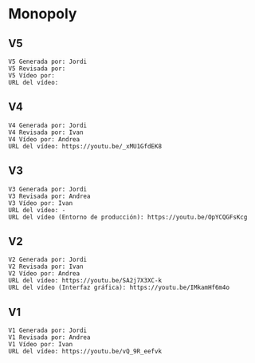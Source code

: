 # Monopoly  
##  V5 
    V5 Generada por: Jordi
    V5 Revisada por: 
    V5 Vídeo por: 
    URL del vídeo: 

##  V4  
    V4 Generada por: Jordi
    V4 Revisada por: Ivan
    V4 Vídeo por: Andrea
    URL del vídeo: https://youtu.be/_xMU1GfdEK8

##  V3  
    V3 Generada por: Jordi
    V3 Revisada por: Andrea
    V3 Vídeo por: Ivan
    URL del vídeo: -
    URL del vídeo (Entorno de producción): https://youtu.be/OpYCQGFsKcg
    
##  V2  
    V2 Generada por: Jordi
    V2 Revisada por: Ivan
    V2 Vídeo por: Andrea
    URL del vídeo: https://youtu.be/SA2j7X3XC-k
    URL del vídeo (Interfaz gráfica): https://youtu.be/IMkamHf6m4o


##  V1  
    V1 Generada por: Jordi
    V1 Revisada por: Andrea
    V1 Vídeo por: Ivan
    URL del vídeo: https://youtu.be/vQ_9R_eefvk

    
